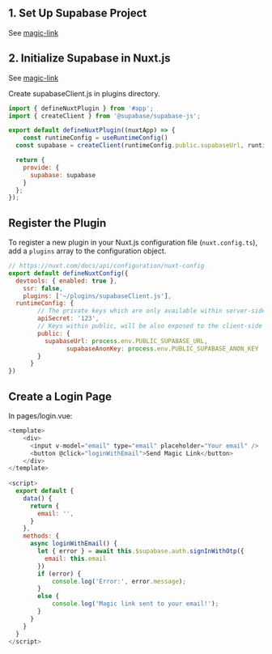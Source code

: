 ## 1. Set Up Supabase Project

See [magic-link](./magic-link.md)

## 2. Initialize Supabase in Nuxt.js
See [magic-link](./magic-link.md)


Create supabaseClient.js in plugins directory.

```javascript
import { defineNuxtPlugin } from '#app';
import { createClient } from '@supabase/supabase-js';

export default defineNuxtPlugin((nuxtApp) => {
	const runtimeConfig = useRuntimeConfig()	
  const supabase = createClient(runtimeConfig.public.supabaseUrl, runtimeConfig.public.supabaseAnonKey);

  return {
    provide: {
      supabase: supabase
    }
  };
});
```

## Register the Plugin

To register a new plugin in your Nuxt.js configuration file (`nuxt.config.ts`), add a `plugins` array to the configuration object.

```javascript
// https://nuxt.com/docs/api/configuration/nuxt-config
export default defineNuxtConfig({
  devtools: { enabled: true },
	ssr: false,
	plugins: ['~/plugins/supabaseClient.js'],
  runtimeConfig: {
	    // The private keys which are only available within server-side
	    apiSecret: '123',
	    // Keys within public, will be also exposed to the client-side
	    public: {
	      supabaseUrl: process.env.PUBLIC_SUPABASE_URL,
				supabaseAnonKey: process.env.PUBLIC_SUPABASE_ANON_KEY	
	    }
	  }	
})
```

## Create a Login Page

In pages/login.vue:

```javascript
<template>
    <div>
      <input v-model="email" type="email" placeholder="Your email" />
      <button @click="loginWithEmail">Send Magic Link</button>
    </div>
</template>
  
<script>
  export default {
    data() {
      return {
        email: '',
      }
    },
    methods: {
      async loginWithEmail() {
        let { error } = await this.$supabase.auth.signInWithOtp({
          email: this.email
        })
        if (error) {
            console.log('Error:', error.message);
        }
        else {
            console.log('Magic link sent to your email!');
        }
      }
    }
  }
</script>
```

